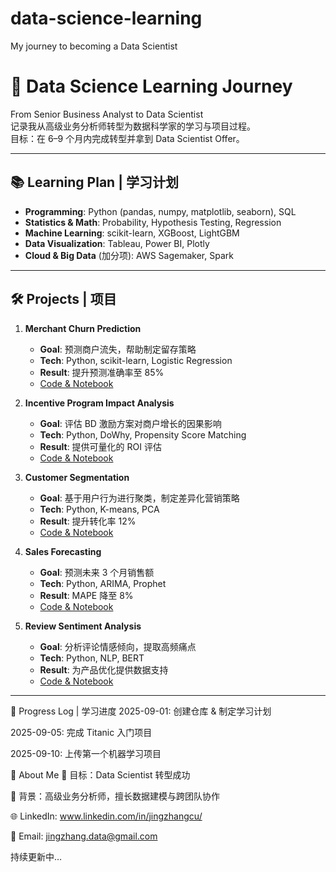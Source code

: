 # data-science-learning
My journey to becoming a Data Scientist

# 🚀 Data Science Learning Journey

From Senior Business Analyst to Data Scientist  
记录我从高级业务分析师转型为数据科学家的学习与项目过程。  
目标：在 6–9 个月内完成转型并拿到 Data Scientist Offer。

---

## 📚 Learning Plan | 学习计划
- **Programming**: Python (pandas, numpy, matplotlib, seaborn), SQL
- **Statistics & Math**: Probability, Hypothesis Testing, Regression
- **Machine Learning**: scikit-learn, XGBoost, LightGBM
- **Data Visualization**: Tableau, Power BI, Plotly
- **Cloud & Big Data** (加分项): AWS Sagemaker, Spark

---

## 🛠 Projects | 项目
1. **Merchant Churn Prediction**  
   - **Goal**: 预测商户流失，帮助制定留存策略  
   - **Tech**: Python, scikit-learn, Logistic Regression  
   - **Result**: 提升预测准确率至 85%  
   - [Code & Notebook](./projects/merchant-churn-prediction)

2. **Incentive Program Impact Analysis**  
   - **Goal**: 评估 BD 激励方案对商户增长的因果影响  
   - **Tech**: Python, DoWhy, Propensity Score Matching  
   - **Result**: 提供可量化的 ROI 评估  
   - [Code & Notebook](./projects/incentive-impact-analysis)

3. **Customer Segmentation**  
   - **Goal**: 基于用户行为进行聚类，制定差异化营销策略  
   - **Tech**: Python, K-means, PCA  
   - **Result**: 提升转化率 12%  
   - [Code & Notebook](./projects/customer-segmentation)

4. **Sales Forecasting**  
   - **Goal**: 预测未来 3 个月销售额  
   - **Tech**: Python, ARIMA, Prophet  
   - **Result**: MAPE 降至 8%  
   - [Code & Notebook](./projects/sales-forecasting)

5. **Review Sentiment Analysis**  
   - **Goal**: 分析评论情感倾向，提取高频痛点  
   - **Tech**: Python, NLP, BERT  
   - **Result**: 为产品优化提供数据支持  
   - [Code & Notebook](./projects/sentiment-analysis)

---
📅 Progress Log | 学习进度
2025-09-01: 创建仓库 & 制定学习计划

2025-09-05: 完成 Titanic 入门项目

2025-09-10: 上传第一个机器学习项目

📌 About Me
🎯 目标：Data Scientist 转型成功

💼 背景：高级业务分析师，擅长数据建模与跨团队协作

🌐 LinkedIn: www.linkedin.com/in/jingzhangcu/ 

📧 Email: jingzhang.data@gmail.com

持续更新中…
